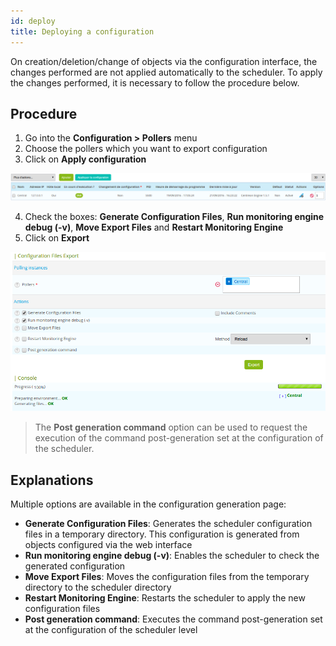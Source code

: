 ```yaml
---
id: deploy
title: Deploying a configuration
---
```


On creation/deletion/change of objects via the configuration interface, the changes performed are not applied automatically
to the scheduler. To apply the changes performed, it is necessary to follow the procedure below.

## Procedure

1. Go into the **Configuration \> Pollers** menu
2. Choose the pollers which you want to export configuration
3. Click on **Apply configuration**

![image](../assets/configuration/poller_menu_generate.png)

4. Check the boxes: **Generate Configuration Files**, **Run monitoring engine debug (-v)**,
**Move Export Files** and **Restart Monitoring Engine**
5. Click on **Export**

![image](../assets/configuration/poller_generate_1.png)

> The **Post generation command** option can be used to request the execution of the command post-generation set at the
> configuration of the scheduler.

## Explanations

Multiple options are available in the configuration generation page:

* **Generate Configuration Files**: Generates the scheduler configuration files in a temporary directory. This configuration
  is generated from objects configured via the web interface
* **Run monitoring engine debug (-v)**: Enables the scheduler to check the generated configuration
* **Move Export Files**: Moves the configuration files from the temporary directory to the  scheduler directory
* **Restart Monitoring Engine**: Restarts the scheduler to apply the new configuration files
* **Post generation command**: Executes the command post-generation set at the configuration of the scheduler level
